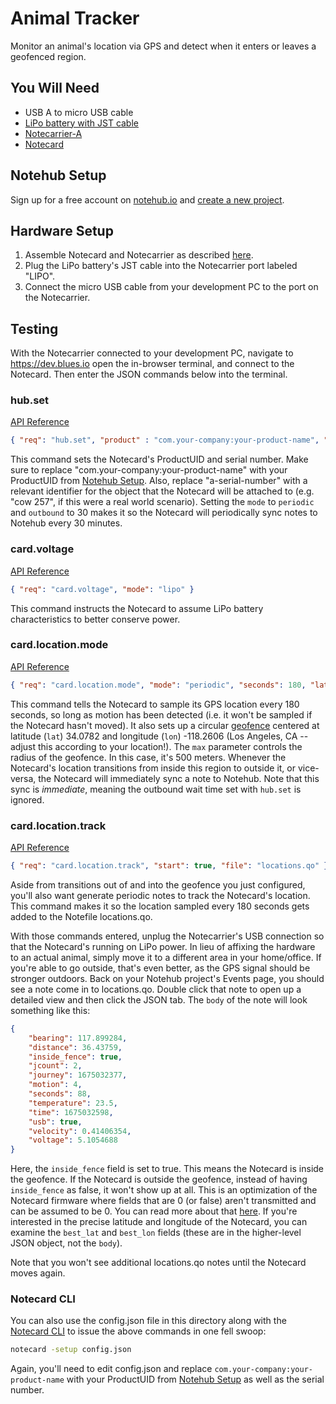# Animal Tracker

Monitor an animal's location via GPS and detect when it enters or leaves a geofenced region.

## You Will Need

* USB A to micro USB cable
* [LiPo battery with JST cable](https://shop.blues.com/products/5-000-mah-lipo-battery)
* [Notecarrier-A](https://shop.blues.com/products/carr-al)
* [Notecard](https://blues.com/products/notecard/)

## Notehub Setup

Sign up for a free account on [notehub.io](https://notehub.io) and [create a new project](https://dev.blues.io/quickstart/notecard-quickstart/notecard-and-notecarrier-pi/#set-up-notehub).

## Hardware Setup

1. Assemble Notecard and Notecarrier as described [here](https://dev.blues.io/quickstart/notecard-quickstart/notecard-and-notecarrier-a).
2. Plug the LiPo battery's JST cable into the Notecarrier port labeled "LIPO".
3. Connect the micro USB cable from your development PC to the port on the Notecarrier.

## Testing

With the Notecarrier connected to your development PC, navigate to https://dev.blues.io open the in-browser terminal, and connect to the Notecard. Then enter the JSON commands below into the terminal.

### hub.set

[API Reference](https://dev.blues.io/api-reference/notecard-api/hub-requests/#hub-set)

```json
{ "req": "hub.set", "product" : "com.your-company:your-product-name", "sn": "a-serial-number", "mode": "periodic", "outbound": 30, "body":{"app":"nf24"} }
```

This command sets the Notecard's ProductUID and serial number. Make sure to replace "com.your-company:your-product-name" with your ProductUID from [Notehub Setup](#notehub-setup). Also, replace "a-serial-number" with a relevant identifier for the object that the Notecard will be attached to (e.g. "cow 257", if this were a real world scenario). Setting the `mode` to `periodic` and `outbound` to 30 makes it so the Notecard will periodically sync notes to Notehub every 30 minutes.

### card.voltage

[API Reference](https://dev.blues.io/api-reference/notecard-api/card-requests/#card-voltage)

```json
{ "req": "card.voltage", "mode": "lipo" }
```

This command instructs the Notecard to assume LiPo battery characteristics to better conserve power.

### card.location.mode

[API Reference](https://dev.blues.io/api-reference/notecard-api/card-requests/#card-location-mode)

```json
{ "req": "card.location.mode", "mode": "periodic", "seconds": 180, "lat": 34.0782, "lon": -118.2606, "max": 500 }
```

This command tells the Notecard to sample its GPS location every 180 seconds, so long as motion has been detected (i.e. it won't be sampled if the Notecard hasn't moved). It also sets up a circular [geofence](https://en.wikipedia.org/wiki/Geo-fence) centered at latitude (`lat`) 34.0782 and longitude (`lon`) -118.2606 (Los Angeles, CA -- adjust this according to your location!). The `max` parameter controls the radius of the geofence. In this case, it's 500 meters. Whenever the Notecard's location transitions from inside this region to outside it, or vice-versa, the Notecard will immediately sync a note to Notehub. Note that this sync is _immediate_, meaning the outbound wait time set with `hub.set` is ignored.

### card.location.track

[API Reference](https://dev.blues.io/api-reference/notecard-api/card-requests/#card-location-track)

```json
{ "req": "card.location.track", "start": true, "file": "locations.qo" }
```

Aside from transitions out of and into the geofence you just configured, you'll also want generate periodic notes to track the Notecard's location. This command makes it so the location sampled every 180 seconds gets added to the Notefile locations.qo.

With those commands entered, unplug the Notecarrier's USB connection so that the Notecard's running on LiPo power. In lieu of affixing the hardware to an actual animal, simply move it to a different area in your home/office. If you're able to go outside, that's even better, as the GPS signal should be stronger outdoors. Back on your Notehub project's Events page, you should see a note come in to locations.qo. Double click that note to open up a detailed view and then click the JSON tab. The `body` of the note will look something like this:

```json
{
    "bearing": 117.899284,
    "distance": 36.43759,
    "inside_fence": true,
    "jcount": 2,
    "journey": 1675032377,
    "motion": 4,
    "seconds": 88,
    "temperature": 23.5,
    "time": 1675032598,
    "usb": true,
    "velocity": 0.41406354,
    "voltage": 5.1054688
}
```

Here, the `inside_fence` field is set to true. This means the Notecard is inside the geofence. If the Notecard is outside the geofence, instead of having `inside_fence` as false, it won't show up at all. This is an optimization of the Notecard firmware where fields that are 0 (or false) aren't transmitted and can be assumed to be 0. You can read more about that [here](https://dev.blues.io/notecard/notecard-walkthrough/json-fundamentals/#how-the-notecard-works-with-json). If you're interested in the precise latitude and longitude of the Notecard, you can examine the `best_lat` and `best_lon` fields (these are in the higher-level JSON object, not the `body`).

Note that you won't see additional locations.qo notes until the Notecard moves again.

### Notecard CLI

You can also use the config.json file in this directory along with the [Notecard CLI](https://dev.blues.io/tools-and-sdks/notecard-cli/) to issue the above commands in one fell swoop:

```sh
notecard -setup config.json
```

Again, you'll need to edit config.json and replace `com.your-company:your-product-name` with your ProductUID from [Notehub Setup](#notehub-setup) as well as the serial number.
